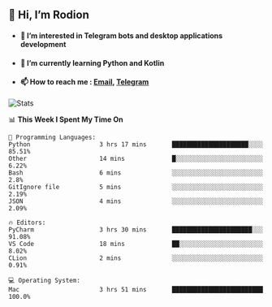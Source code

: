 ## 👋 Hi, I’m Rodion
- #### 👀 I’m interested in Telegram bots and desktop applications development
- #### 🌱 I’m currently learning Python and Kotlin
- #### 📫 How to reach me : [Email](mailto:me@lavn.ml), [Telegram](https://t.me/fast_geek)

![Stats](https://github-readme-stats.vercel.app/api?username=rodion-gudz&show_icons=true&theme=github_dark&hide_border=true&hide=issues&count_private=true&layout=compact)


<!--START_SECTION:waka-->
📊 **This Week I Spent My Time On** 

```text
💬 Programming Languages: 
Python                   3 hrs 17 mins       █████████████████████░░░░   85.51% 
Other                    14 mins             █░░░░░░░░░░░░░░░░░░░░░░░░   6.22% 
Bash                     6 mins              ░░░░░░░░░░░░░░░░░░░░░░░░░   2.8% 
GitIgnore file           5 mins              ░░░░░░░░░░░░░░░░░░░░░░░░░   2.19% 
JSON                     4 mins              ░░░░░░░░░░░░░░░░░░░░░░░░░   2.09%

🔥 Editors: 
PyCharm                  3 hrs 30 mins       ██████████████████████░░░   91.08% 
VS Code                  18 mins             ██░░░░░░░░░░░░░░░░░░░░░░░   8.02% 
CLion                    2 mins              ░░░░░░░░░░░░░░░░░░░░░░░░░   0.91%

💻 Operating System: 
Mac                      3 hrs 51 mins       █████████████████████████   100.0%

```


<!--END_SECTION:waka-->
